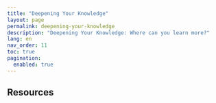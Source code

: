 ```yaml
---
title: "Deepening Your Knowledge"
layout: page
permalink: deepening-your-knowledge
description: "Deepening Your Knowledge: Where can you learn more?"
lang: en
nav_order: 11
toc: true
pagination: 
  enabled: true
---
```


## Resources

